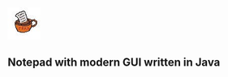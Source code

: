 ![jotepad.jpg](src/main/resources/me/cdh/icon/jotepad.jpg)
## Notepad with modern GUI written in Java
